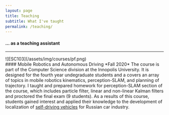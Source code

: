 ```yaml
---
layout: page
title: Teaching
subtitle: What I've taught
permalink: /teaching/
---
```


<div class="pretty-links">

#### ... as a teaching assistant
---

<div class="grid">
<div class="unit one-third teaching_img">
![ESC103](/assets/img/courses/pf.png)
</div>
<div class="unit two-thirds">
#### Mobile Robotics and Autonomous Driving 
*Fall 2020*  
The course is part of the Computer Science division at the Innopolis University. It is designed for the fourth year undegraduate students and a covers an array of topics in mobile robotics kinematics, perception-SLAM, and planning of trajectory. I taught and prepared homework for perception-SLAM section of the course, which includes particle filter, linear and non-linear Kalman filters and proctored the final exam (9 students). As a results of this course, students gained interest and applied their knowledge to the development of localization of <a href="https://www.youtube.com/watch?v=xGB2NR8qpKY&t">self-driving vehicles</a> for Russian car industry.
</div>
</div>



</div> <!-- pretty_links -->

